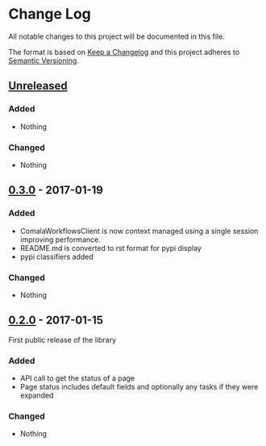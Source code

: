 # Change Log
All notable changes to this project will be documented in this file.

The format is based on [Keep a Changelog](http://keepachangelog.com/)
and this project adheres to [Semantic Versioning](http://semver.org/).

## [Unreleased]
### Added
- Nothing

### Changed
- Nothing

## [0.3.0] - 2017-01-19

### Added
- ComalaWorkflowsClient is now context managed using a single session improving performance.
- README.md is converted to rst format for pypi display
- pypi classifiers added

### Changed
- Nothing

## [0.2.0] - 2017-01-15
First public release of the library

### Added
- API call to get the status of a page
- Page status includes default fields and optionally any tasks if they were expanded 

### Changed
- Nothing

[Unreleased]: https://github.com/DaveTCode/communardo-metadata-python-lib/compare/0.3.0...HEAD
[0.3.0]: https://github.com/DaveTCode/communardo-metadata-python-lib/compare/0.2.0...0.3.0
[0.2.0]: https://github.com/DaveTCode/communardo-metadata-python-lib/compare/0.0.1...0.2.0